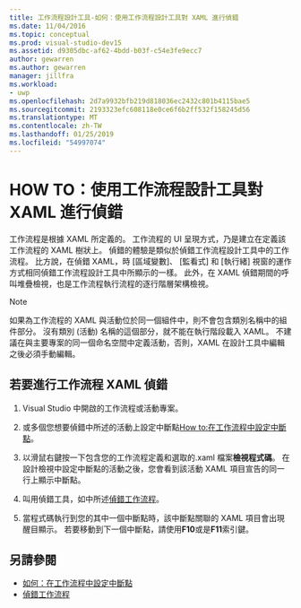 ```yaml
---
title: 工作流程設計工具-如何：使用工作流程設計工具對 XAML 進行偵錯
ms.date: 11/04/2016
ms.topic: conceptual
ms.prod: visual-studio-dev15
ms.assetid: d9305dbc-af62-4bdd-b03f-c54e3fe9ecc7
author: gewarren
ms.author: gewarren
manager: jillfra
ms.workload:
- uwp
ms.openlocfilehash: 2d7a9932bfb219d818036ec2432c801b4115bae5
ms.sourcegitcommit: 2193323efc608118e0ce6f6b2ff532f158245d56
ms.translationtype: MT
ms.contentlocale: zh-TW
ms.lasthandoff: 01/25/2019
ms.locfileid: "54997074"
---
```

# <a name="how-to-debug-xaml-with-the-workflow-designer"></a>HOW TO：使用工作流程設計工具對 XAML 進行偵錯

工作流程是根據 XAML 所定義的。 工作流程的 UI 呈現方式，乃是建立在定義該工作流程的 XAML 樹狀上。 偵錯的體驗是類似於偵錯工作流程設計工具中的工作流程。 比方說，在偵錯 XAML，時 [區域變數]、 [監看式] 和 [執行緒] 視窗的運作方式相同偵錯工作流程設計工具中所顯示的一樣。 此外，在 XAML 偵錯期間的呼叫堆疊檢視，也是工作流程執行流程的逐行階層架構檢視。

> [!NOTE]
> 如果為工作流程的 XAML 與活動位於同一個組件中，則不會包含類別名稱中的組件部分。 沒有類別 (活動) 名稱的這個部分，就不能在執行階段載入 XAML。 不建議在與主要專案的同一個命名空間中定義活動，否則，XAML 在設計工具中編輯之後必須手動編輯。

## <a name="to-debug-workflow-xaml"></a>若要進行工作流程 XAML 偵錯

1.  Visual Studio 中開啟的工作流程或活動專案。

2.  或多個您想要偵錯中所述的活動上設定中斷點[How to:在工作流程中設定中斷點](../workflow-designer/how-to-set-breakpoints-in-workflows.md)。

3.  以滑鼠右鍵按一下包含您的工作流程定義和選取的.xaml 檔案**檢視程式碼**。 在設計檢視中設定中斷點的活動之後，您會看到該活動 XAML 項目宣告的同一行上顯示中斷點。

4.  叫用偵錯工具，如中所述[偵錯工作流程](debugging-workflows-with-the-workflow-designer.md)。

5.  當程式碼執行到您的其中一個中斷點時，該中斷點關聯的 XAML 項目會出現醒目顯示。 若要移動到下一個中斷點，請使用**F10**或是**F11**索引鍵。

## <a name="see-also"></a>另請參閱

- [如何：在工作流程中設定中斷點](../workflow-designer/how-to-set-breakpoints-in-workflows.md)
- [偵錯工作流程](debugging-workflows-with-the-workflow-designer.md)